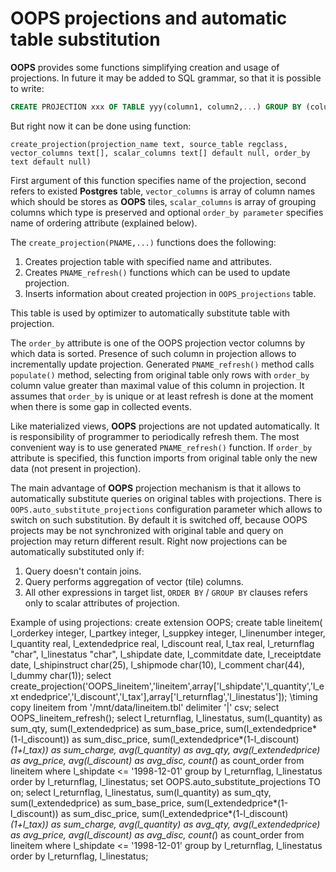 # OOPS projections and automatic table substitution

**OOPS** provides some functions simplifying creation and usage of projections. In future it may be added to SQL grammar, so that it is possible to write:

```sql
CREATE PROJECTION xxx OF TABLE yyy(column1, column2,...) GROUP BY (column1, column2, ...)
```

But right now it can be done using function:

```postgres
create_projection(projection_name text, source_table regclass, vector_columns text[], scalar_columns text[] default null, order_by text default null)
```

First argument of this function specifies name of the projection, second refers to existed **Postgres** table, `vector_columns` is array of column names which should be stores as **OOPS** tiles, `scalar_columns` is array of grouping columns which type is preserved and optional `order_by parameter` specifies name of ordering attribute (explained below). 

The `create_projection(PNAME,...)` functions does the following:
1. Creates projection table with specified name and attributes.
2. Creates `PNAME_refresh()` functions which can be used to update projection.
3. Inserts information about created projection in `OOPS_projections` table. 

This table is used by optimizer to automatically substitute table with projection.

The `order_by` attribute is one of the OOPS projection vector columns by which data is sorted. 
Presence of such column in projection allows to incrementally update projection. 
Generated `PNAME_refresh()` method calls `populate()` method, selecting from original table only rows with `order_by` column value greater than maximal value of this column in projection. 
It assumes that `order_by` is unique or at least refresh is done at the moment when there is some gap in collected events.

Like materialized views, **OOPS** projections are not updated automatically.
It is responsibility of programmer to periodically refresh them. 
The most convenient way is to use generated `PNAME_refresh()` function.
If `order_by` attribute is specified, this function imports from original table
only the new data (not present in projection).

The main advantage of **OOPS** projection mechanism is that it allows to automatically substitute queries on original tables with projections. 
There is `OOPS.auto_substitute_projections` configuration parameter which allows to switch on such substitution.
By default it is switched off, because OOPS projects may be not synchronized with original table and query on projection may return different result.
Right now projections can be automatically substituted only if:
1. Query doesn't contain joins.
2. Query performs aggregation of vector (tile) columns.
3. All other expressions in target list, `ORDER BY` / `GROUP BY` clauses refers only to scalar attributes of projection.

Example of using projections:
create extension OOPS;
create table lineitem(
l_orderkey integer,
l_partkey integer,
l_suppkey integer,
l_linenumber integer,
l_quantity real,
l_extendedprice real,
l_discount real,
l_tax real,
l_returnflag "char",
l_linestatus "char",
l_shipdate date,
l_commitdate date,
l_receiptdate date,
l_shipinstruct char(25),
l_shipmode char(10),
l_comment char(44),
l_dummy char(1));
select
create_projection('OOPS_lineitem','lineitem',array['l_shipdate','l_quantity','l_ext
endedprice','l_discount','l_tax'],array['l_returnflag','l_linestatus']);
\timing
copy lineitem from '/mnt/data/lineitem.tbl' delimiter '|' csv;
select OOPS_lineitem_refresh();
select
l_returnflag,
l_linestatus,
sum(l_quantity) as sum_qty,
sum(l_extendedprice) as sum_base_price,
sum(l_extendedprice*(1-l_discount)) as sum_disc_price,
sum(l_extendedprice*(1-l_discount)*(1+l_tax)) as sum_charge,
avg(l_quantity) as avg_qty,
avg(l_extendedprice) as avg_price,
avg(l_discount) as avg_disc,
count(*) as count_order
from
lineitem
where
l_shipdate <= '1998-12-01'
group by
l_returnflag,
l_linestatus
order by
l_returnflag,
l_linestatus;
set OOPS.auto_substitute_projections TO on;
select
l_returnflag,
l_linestatus,
sum(l_quantity) as sum_qty,
sum(l_extendedprice) as sum_base_price,
sum(l_extendedprice*(1-l_discount)) as sum_disc_price,
sum(l_extendedprice*(1-l_discount)*(1+l_tax)) as sum_charge,
avg(l_quantity) as avg_qty,
avg(l_extendedprice) as avg_price,
avg(l_discount) as avg_disc,
count(*) as count_order
from
lineitem
where
l_shipdate <= '1998-12-01'
group by
l_returnflag,
l_linestatus
order by
l_returnflag,
l_linestatus;